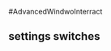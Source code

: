 #AdvancedWindwoInterract

## settings switches
[](https://github.com/AnatolyRybchych/AdvancedWindowInterract/blob/main/thumbnails/thumbnail_switch.gif)